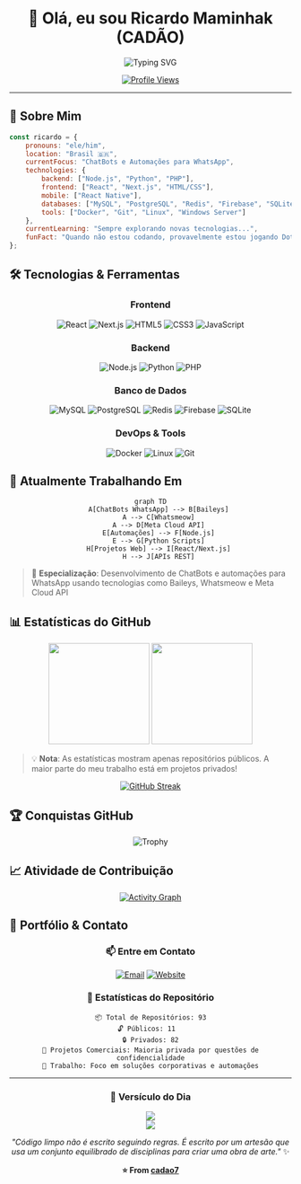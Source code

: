 <div align="center">

# 👋 Olá, eu sou Ricardo Maminhak (CADÃO)

<img src="https://readme-typing-svg.herokuapp.com?font=Fira+Code&weight=500&size=22&pause=1000&color=00D9FF&center=true&vCenter=true&width=435&lines=Desenvolvedor+FullStack;Especialista+em+ChatBots;Entusiasta+Linux;Gamer+%F0%9F%8E%AE+(Dota+2)" alt="Typing SVG" />

[![Profile Views](https://komarev.com/ghpvc/?username=cadao7&label=Visualizações&color=00d9ff&style=for-the-badge)](https://github.com/cadao7)

</div>

---

## 🚀 Sobre Mim

```javascript
const ricardo = {
    pronouns: "ele/him",
    location: "Brasil 🇧🇷",
    currentFocus: "ChatBots e Automações para WhatsApp",
    technologies: {
        backend: ["Node.js", "Python", "PHP"],
        frontend: ["React", "Next.js", "HTML/CSS"],
        mobile: ["React Native"],
        databases: ["MySQL", "PostgreSQL", "Redis", "Firebase", "SQLite"],
        tools: ["Docker", "Git", "Linux", "Windows Server"]
    },
    currentLearning: "Sempre explorando novas tecnologias...",
    funFact: "Quando não estou codando, provavelmente estou jogando Dota 2! 🎮"
};
```

## 🛠️ Tecnologias & Ferramentas

<div align="center">

### Frontend
![React](https://img.shields.io/badge/React-20232A?style=for-the-badge&logo=react&logoColor=61DAFB)
![Next.js](https://img.shields.io/badge/Next.js-000000?style=for-the-badge&logo=next.js&logoColor=white)
![HTML5](https://img.shields.io/badge/HTML5-E34F26?style=for-the-badge&logo=html5&logoColor=white)
![CSS3](https://img.shields.io/badge/CSS3-1572B6?style=for-the-badge&logo=css3&logoColor=white)
![JavaScript](https://img.shields.io/badge/JavaScript-F7DF1E?style=for-the-badge&logo=javascript&logoColor=black)

### Backend
![Node.js](https://img.shields.io/badge/Node.js-43853D?style=for-the-badge&logo=node.js&logoColor=white)
![Python](https://img.shields.io/badge/Python-3776AB?style=for-the-badge&logo=python&logoColor=white)
![PHP](https://img.shields.io/badge/PHP-777BB4?style=for-the-badge&logo=php&logoColor=white)

### Banco de Dados
![MySQL](https://img.shields.io/badge/MySQL-00000F?style=for-the-badge&logo=mysql&logoColor=white)
![PostgreSQL](https://img.shields.io/badge/PostgreSQL-316192?style=for-the-badge&logo=postgresql&logoColor=white)
![Redis](https://img.shields.io/badge/Redis-DC382D?style=for-the-badge&logo=redis&logoColor=white)
![Firebase](https://img.shields.io/badge/Firebase-039BE5?style=for-the-badge&logo=Firebase&logoColor=white)
![SQLite](https://img.shields.io/badge/SQLite-07405E?style=for-the-badge&logo=sqlite&logoColor=white)

### DevOps & Tools
![Docker](https://img.shields.io/badge/Docker-2496ED?style=for-the-badge&logo=docker&logoColor=white)
![Linux](https://img.shields.io/badge/Linux-FCC624?style=for-the-badge&logo=linux&logoColor=black)
![Git](https://img.shields.io/badge/Git-F05032?style=for-the-badge&logo=git&logoColor=white)

</div>

## 🔭 Atualmente Trabalhando Em

<div align="center">

```mermaid
graph TD
    A[ChatBots WhatsApp] --> B[Baileys]
    A --> C[Whatsmeow]
    A --> D[Meta Cloud API]
    E[Automações] --> F[Node.js]
    E --> G[Python Scripts]
    H[Projetos Web] --> I[React/Next.js]
    H --> J[APIs REST]
```

</div>

> 🤖 **Especialização**: Desenvolvimento de ChatBots e automações para WhatsApp usando tecnologias como Baileys, Whatsmeow e Meta Cloud API

## 📊 Estatísticas do GitHub

<div align="center">
  
<img height="180em" src="https://github-readme-stats.vercel.app/api?username=cadao7&show_icons=true&theme=tokyonight&include_all_commits=true&count_private=false"/>
<img height="180em" src="https://github-readme-stats.vercel.app/api/top-langs/?username=cadao7&layout=compact&langs_count=7&theme=tokyonight"/>

</div>

> 💡 **Nota**: As estatísticas mostram apenas repositórios públicos. A maior parte do meu trabalho está em projetos privados!

<div align="center">

[![GitHub Streak](https://github-readme-streak-stats.herokuapp.com?user=cadao7&theme=tokyonight&hide_border=true&border_radius=10&date_format=j%20M%5B%20Y%5D)](https://git.io/streak-stats)

</div>

## 🏆 Conquistas GitHub

<div align="center">

![Trophy](https://github-profile-trophy.vercel.app/?username=cadao7&theme=tokyonight&no-frame=false&no-bg=false&margin-w=4)

</div>

## 📈 Atividade de Contribuição

<div align="center">

[![Activity Graph](https://github-readme-activity-graph.vercel.app/graph?username=cadao7&bg_color=1a1b27&color=38bdae&line=70a5fd&point=bf91f3&area=true&hide_border=true)](https://github.com/ashutosh00710/github-readme-activity-graph)

</div>

## 💼 Portfólio & Contato

<div align="center">

### 📫 Entre em Contato

[![Email](https://img.shields.io/badge/Email-D14836?style=for-the-badge&logo=gmail&logoColor=white)](mailto:ricardo.maminhak@gmail.com)
[![Website](https://img.shields.io/badge/Website-000000?style=for-the-badge&logo=About.me&logoColor=white)](https://sonho.digital)

### 🎯 Estatísticas do Repositório
```
📦 Total de Repositórios: 93
🔓 Públicos: 11  
🔒 Privados: 82
💼 Projetos Comerciais: Maioria privada por questões de confidencialidade
🏢 Trabalho: Foco em soluções corporativas e automações
```

</div>

---

<div align="center">

### 📖 Versículo do Dia

<div align="center">
  <img src="https://quotes-github-readme.vercel.app/api?type=horizontal&theme=tokyonight&quote=You%20will%20keep%20in%20perfect%20peace%20those%20whose%20minds%20are%20steadfast,%20because%20they%20trust%20in%20you.&author=Isaiah%2026:3" />
</div>

<!-- Para automatizar: crie um script que busque um versículo aleatório da Bible API e atualize esse link com o novo texto e referência -->
<!-- Isso pode ser feito com GitHub Actions ou backend próprio -->


<img src="https://capsule-render.vercel.app/api?type=waving&color=gradient&height=100&section=footer"/>

*"Código limpo não é escrito seguindo regras. É escrito por um artesão que usa um conjunto equilibrado de disciplinas para criar uma obra de arte."* ✨

**⭐ From [cadao7](https://github.com/cadao7)**

</div>
